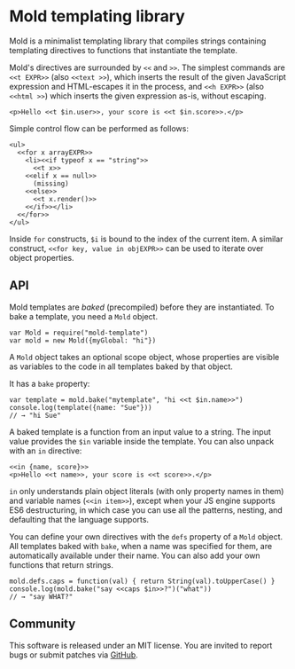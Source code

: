 # Mold templating library

Mold is a minimalist templating library that compiles strings
containing templating directives to functions that instantiate the
template.

Mold's directives are surrounded by `<<` and `>>`.
The simplest commands are `<<t EXPR>>` (also `<<text >>`), which
inserts the result of the given JavaScript expression and HTML-escapes
it in the process, and `<<h EXPR>>` (also `<<html >>`) which inserts
the given expression as-is, without escaping.

    <p>Hello <<t $in.user>>, your score is <<t $in.score>>.</p>

Simple control flow can be performed as follows:

    <ul>
      <<for x arrayEXPR>>
        <li><<if typeof x == "string">>
          <<t x>>
        <<elif x == null>>
          (missing)
        <<else>>
          <<t x.render()>>
        <</if>></li>
      <</for>>
    </ul>

Inside `for` constructs, `$i` is bound to the index of the current
item. A similar construct, `<<for key, value in objEXPR>>` can be used
to iterate over object properties.

## API

Mold templates are _baked_ (precompiled) before they are instantiated.
To bake a template, you need a `Mold` object.

    var Mold = require("mold-template")
    var mold = new Mold({myGlobal: "hi"})

A `Mold` object takes an optional scope object, whose properties are
visible as variables to the code in all templates baked by that
object.

It has a `bake` property:

    var template = mold.bake("mytemplate", "hi <<t $in.name>>")
    console.log(template({name: "Sue"}))
    // → "hi Sue"

A baked template is a function from an input value to a string. The
input value provides the `$in` variable inside the template. You can
also unpack with an `in` directive:

    <<in {name, score}>>
    <p>Hello <<t name>>, your score is <<t score>>.</p>

`in` only understands plain object literals (with only property names
in them) and variable names (`<<in item>>`), except when your JS
engine supports ES6 destructuring, in which case you can use all the
patterns, nesting, and defaulting that the language supports.

You can define your own directives with the `defs` property of a
`Mold` object. All templates baked with `bake`, when a name was
specified for them, are automatically available under their name. You
can also add your own functions that return strings.

    mold.defs.caps = function(val) { return String(val).toUpperCase() }
    console.log(mold.bake("say <<caps $in>>?")("what"))
    // → "say WHAT?"

## Community

This software is released under an MIT license. You are invited to
report bugs or submit patches via
[GitHub](http://github.com/marijnh/mold/).

